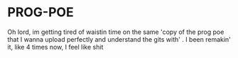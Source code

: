 # PROG-POE
Oh lord, im getting tired of waistin time on the same 'copy of the prog poe that I wanna upload perfectly and understand the gits with' . I been remakin' it, like 4 times now, I feel like shit
